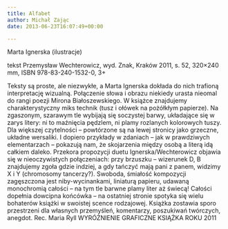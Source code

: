 ```yaml
---
title: Alfabet
author: Michał Zając
date: 2013-06-23T16:07:49+00:00

---
```

Marta Ignerska (ilustracje)

tekst Przemysław Wechterowicz, wyd. Znak, Kraków 2011, s. 52, 320&#215;240 mm, ISBN 978-83-240-1532-0, 3+


  Teksty są proste, ale niezwykłe, a Marta Ignerska dokłada do nich trafioną interpretację wizualną. Połączenie słowa i obrazu niekiedy urasta nieomal do rangi poezji Mirona Białoszewskiego.
W książce znajdujemy charakterystyczny miks technik (tusz i ołówek na pożółkłym papierze). Na zgaszonym, szarawym tle wybijają się soczystej barwy, układające się w zarys litery: ni to maźnięcia pędzlem, ni plamy rozlanych kolorowych tuszy. Dla większej czytelności – powtórzone są na lewej stronicy jako grzeczne, układne wersaliki. I dopiero przykłady w zdaniach – jak w prawdziwych elementarzach – pokazują nam, że skojarzenia między osobą a literą idą całkiem daleko. Przekora propozycji duetu Ignerska/Wechterowicz objawia się w nieoczywistych połączeniach: przy brzuszku – wizerunek D, B znajdujemy zgoła gdzie indziej, a gdy tańczyć mają pani z panem, widzimy X i Y (chromosomy tancerzy?).
Swoboda, śmiałość kompozycji zagęszczona jest niby-wycinankami, liniaturą papieru, udawaną monochromią całości – na tym tle barwne plamy liter aż świecą! Całości dopełnia dowcipna końcówka – na ostatniej stronie spotyka się wielu bohaterów książki w swoistej scence rodzajowej.
Książka zostawia sporo przestrzeni dla własnych przemyśleń, komentarzy, poszukiwań twórczych, anegdot. Rec. Maria Ryll
WYRÓŻNIENIE GRAFICZNE KSIĄŻKA ROKU 2011

 
